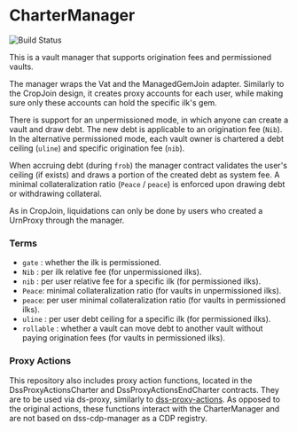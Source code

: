 # CharterManager
![Build Status](https://github.com/makerdao/dss-charter/actions/workflows/.github/workflows/tests.yaml/badge.svg?branch=master)

This is a vault manager that supports origination fees and permissioned vaults.

The manager wraps the Vat and the ManagedGemJoin adapter. Similarly to the CropJoin design, it creates proxy accounts for each user, while making sure only these accounts can hold the specific ilk's gem.

There is support for an unpermissioned mode, in which anyone can create a vault and draw debt. The new debt is applicable to an origination fee (`Nib`).
In the alternative permissioned mode, each vault owner is chartered a debt ceiling (`uline`) and specific origination fee (`nib`).

When accruing debt (during `frob`) the manager contract validates the user's ceiling (if exists) and draws a portion of the created debt as system fee.
A minimal collateralization ratio (`Peace` / `peace`) is enforced upon drawing debt or withdrawing collateral.

As in CropJoin, liquidations can only be done by users who created a UrnProxy through the manager.

### Terms

- `gate` : whether the ilk is permissioned.
- `Nib` : per ilk relative fee (for unpermissioned ilks).
- `nib` : per user relative fee for a specific ilk (for permissioned ilks).
- `Peace`: minimal collateralization ratio (for vaults in unpermissioned ilks).
- `peace`: per user minimal collateralization ratio (for vaults in permissioned ilks).
- `uline` : per user debt ceiling for a specific ilk (for permissioned ilks).
- `rollable` : whether a vault can move debt to another vault without paying origination fees (for vaults in permissioned ilks). 

### Proxy Actions

This repository also includes proxy action functions, located in the DssProxyActionsCharter and DssProxyActionsEndCharter contracts. They are to be used via ds-proxy, similarly to [dss-proxy-actions](https://github.com/makerdao/dss-proxy-actions).
As opposed to the original actions, these functions interact with the CharterManager and are not based on dss-cdp-manager as a CDP registry.
